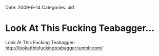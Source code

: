 Date: 2009-9-14
Categories: old

# Look At This Fucking Teabagger...

Look At This Fucking Teabagger: <a href="http://lookatthisfuckingteabagger.tumblr.com/" rel="nofollow">http://lookatthisfuckingteabagger.tumblr.com/</a>
